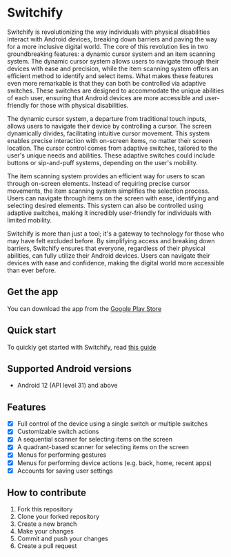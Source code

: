 # Switchify
Switchify is revolutionizing the way individuals with physical disabilities interact with Android devices, breaking down barriers and paving the way for a more inclusive digital world. The core of this revolution lies in two groundbreaking features: a dynamic cursor system and an item scanning system. The dynamic cursor system allows users to navigate through their devices with ease and precision, while the item scanning system offers an efficient method to identify and select items. What makes these features even more remarkable is that they can both be controlled via adaptive switches. These switches are designed to accommodate the unique abilities of each user, ensuring that Android devices are more accessible and user-friendly for those with physical disabilities.

The dynamic cursor system, a departure from traditional touch inputs, allows users to navigate their device by controlling a cursor. The screen dynamically divides, facilitating intuitive cursor movement. This system enables precise interaction with on-screen items, no matter their screen location. The cursor control comes from adaptive switches, tailored to the user's unique needs and abilities. These adaptive switches could include buttons or sip-and-puff systems, depending on the user's mobility.

The item scanning system provides an efficient way for users to scan through on-screen elements. Instead of requiring precise cursor movements, the item scanning system simplifies the selection process. Users can navigate through items on the screen with ease, identifying and selecting desired elements. This system can also be controlled using adaptive switches, making it incredibly user-friendly for individuals with limited mobility.

Switchify is more than just a tool; it's a gateway to technology for those who may have felt excluded before. By simplifying access and breaking down barriers, Switchify ensures that everyone, regardless of their physical abilities, can fully utilize their Android devices. Users can navigate their devices with ease and confidence, making the digital world more accessible than ever before.



## Get the app
You can download the app from the [Google Play Store](https://play.google.com/store/apps/details?id=com.enaboapps.switchify)

## Quick start
To quickly get started with Switchify, read [this guide](https://remarkable-seahorse-584.notion.site/Switchify-Quick-Start-6c2cd04d12074fd6a5c07b69da3f14a6?v=0cdb6aa3368442c8bd6a7fff32225a39)

## Supported Android versions
- Android 12 (API level 31) and above

## Features
- [x] Full control of the device using a single switch or multiple switches
- [x] Customizable switch actions
- [x] A sequential scanner for selecting items on the screen
- [x] A quadrant-based scanner for selecting items on the screen
- [x] Menus for performing gestures
- [x] Menus for performing device actions (e.g. back, home, recent apps)
- [x] Accounts for saving user settings

## How to contribute
1. Fork this repository
2. Clone your forked repository
3. Create a new branch
4. Make your changes
5. Commit and push your changes
6. Create a pull request